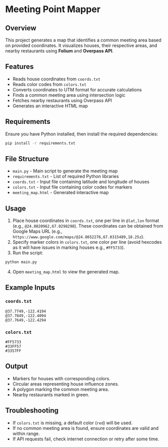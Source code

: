 # Meeting Point Mapper

## Overview

This project generates a map that identifies a common meeting area based on provided coordinates. It visualizes houses, their respective areas, and nearby restaurants using **Folium** and **Overpass API**.

## Features

- Reads house coordinates from `coords.txt`
- Reads color codes from `colors.txt`
- Converts coordinates to UTM format for accurate calculations
- Finds a common meeting area using intersection logic
- Fetches nearby restaurants using Overpass API
- Generates an interactive HTML map

## Requirements

Ensure you have Python installed, then install the required dependencies:

```sh
pip install -r requirements.txt
```

## File Structure

- `main.py` - Main script to generate the meeting map
- `requirements.txt` - List of required Python libraries
- `coords.txt` - Input file containing latitude and longitude of houses
- `colors.txt` - Input file containing color codes for markers
- `meeting_map.html` - Generated interactive map

## Usage

1. Place house coordinates in `coords.txt`, one per line in `@lat,lon` format (e.g., `@24.8020962,67.0298298`). These coordinates can be obtained from Google Maps URL (e.g., `https://www.google.com/maps/@24.8652276,67.0315489,18.25z`).
2. Specify marker colors in `colors.txt`, one color per line (avoid hexcodes as it will have issues in marking houses e.g., `#FF5733`).
3. Run the script:

```sh
python main.py
```

4. Open `meeting_map.html` to view the generated map.

## Example Inputs

### `coords.txt`

```
@37.7749,-122.4194
@37.7849,-122.4094
@37.7649,-122.4294
```

### `colors.txt`

```
#FF5733
#33FF57
#3357FF
```

## Output

- Markers for houses with corresponding colors.
- Circular areas representing house influence zones.
- A polygon marking the common meeting area.
- Nearby restaurants marked in green.

## Troubleshooting

- If `colors.txt` is missing, a default color (`red`) will be used.
- If no common meeting area is found, ensure coordinates are valid and within range.
- If API requests fail, check internet connection or retry after some time.
